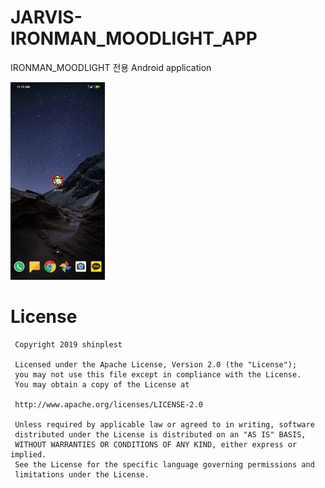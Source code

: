 # JARVIS-IRONMAN_MOODLIGHT_APP

IRONMAN_MOODLIGHT 전용 Android application


<img src="app_sample.gif" width="30%">

# License
```
 Copyright 2019 shinplest

 Licensed under the Apache License, Version 2.0 (the "License");
 you may not use this file except in compliance with the License.
 You may obtain a copy of the License at
 
 http://www.apache.org/licenses/LICENSE-2.0

 Unless required by applicable law or agreed to in writing, software
 distributed under the License is distributed on an "AS IS" BASIS,
 WITHOUT WARRANTIES OR CONDITIONS OF ANY KIND, either express or implied.
 See the License for the specific language governing permissions and
 limitations under the License.
```

